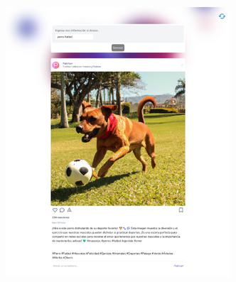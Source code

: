 ![Post of dog playing football](https://raw.githubusercontent.com/Esleiter/el_hackathon/main/img/postDog.png "Post of dog playing football")
